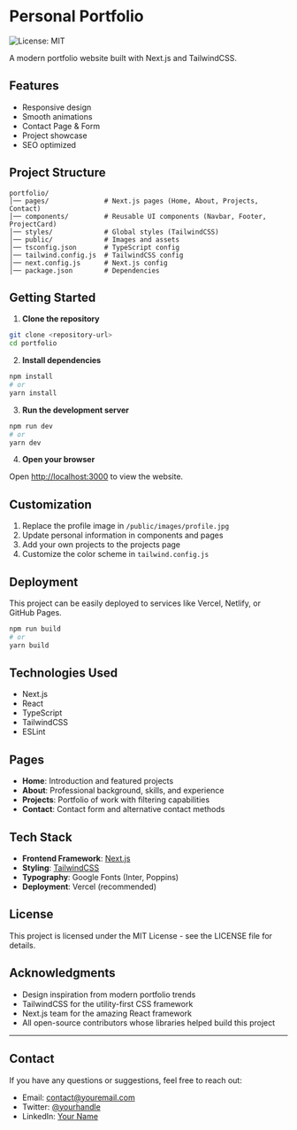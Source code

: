 # Personal Portfolio

![License: MIT](https://img.shields.io/badge/License-MIT-yellow.svg)

A modern portfolio website built with Next.js and TailwindCSS.

## Features

- Responsive design
- Smooth animations
- Contact Page & Form
- Project showcase
- SEO optimized

## Project Structure

```
portfolio/
│── pages/              # Next.js pages (Home, About, Projects, Contact)
│── components/         # Reusable UI components (Navbar, Footer, ProjectCard)
│── styles/             # Global styles (TailwindCSS)
│── public/             # Images and assets
│── tsconfig.json       # TypeScript config
│── tailwind.config.js  # TailwindCSS config
│── next.config.js      # Next.js config
│── package.json        # Dependencies
```

## Getting Started

1. **Clone the repository**

```bash
git clone <repository-url>
cd portfolio
```

2. **Install dependencies**

```bash
npm install
# or
yarn install
```

3. **Run the development server**

```bash
npm run dev
# or
yarn dev
```

4. **Open your browser**

Open [http://localhost:3000](http://localhost:3000) to view the website.

## Customization

1. Replace the profile image in `/public/images/profile.jpg`
2. Update personal information in components and pages
3. Add your own projects to the projects page
4. Customize the color scheme in `tailwind.config.js`

## Deployment

This project can be easily deployed to services like Vercel, Netlify, or GitHub Pages.

```bash
npm run build
# or
yarn build
```

## Technologies Used

- Next.js
- React
- TypeScript
- TailwindCSS
- ESLint

## Pages

- **Home**: Introduction and featured projects
- **About**: Professional background, skills, and experience
- **Projects**: Portfolio of work with filtering capabilities
- **Contact**: Contact form and alternative contact methods

## Tech Stack

- **Frontend Framework**: [Next.js](https://nextjs.org/)
- **Styling**: [TailwindCSS](https://tailwindcss.com/)
- **Typography**: Google Fonts (Inter, Poppins)
- **Deployment**: Vercel (recommended)

## License

This project is licensed under the MIT License - see the LICENSE file for details.

## Acknowledgments

- Design inspiration from modern portfolio trends
- TailwindCSS for the utility-first CSS framework
- Next.js team for the amazing React framework
- All open-source contributors whose libraries helped build this project

---

## Contact

If you have any questions or suggestions, feel free to reach out:

- Email: contact@youremail.com
- Twitter: [@yourhandle](https://twitter.com/yourhandle)
- LinkedIn: [Your Name](https://linkedin.com/in/yourname)
